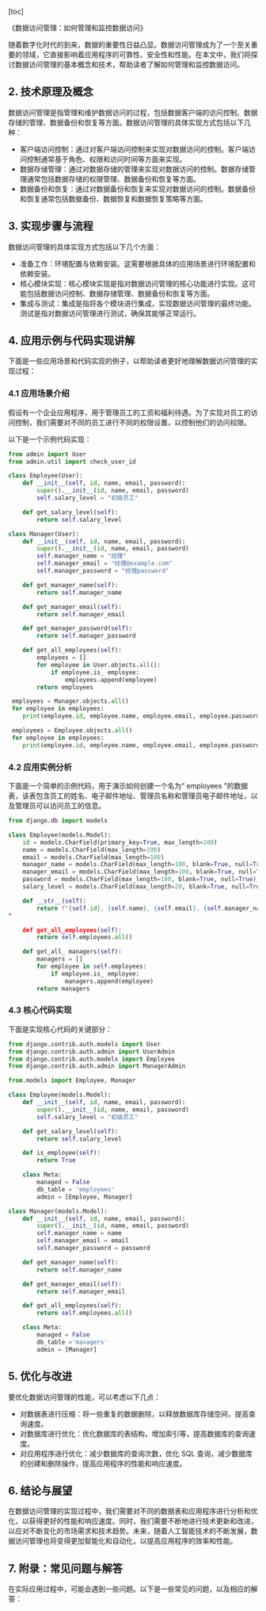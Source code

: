 
[toc]                    
                
                
《数据访问管理：如何管理和监控数据访问》

随着数字化时代的到来，数据的重要性日益凸显。数据访问管理成为了一个至关重要的领域，它直接影响着应用程序的可靠性、安全性和性能。在本文中，我们将探讨数据访问管理的基本概念和技术，帮助读者了解如何管理和监控数据访问。

## 2. 技术原理及概念

数据访问管理是指管理和维护数据访问的过程，包括数据客户端的访问控制、数据存储的管理、数据备份和恢复等方面。数据访问管理的具体实现方式包括以下几种：

- 客户端访问控制：通过对客户端访问控制来实现对数据访问的控制。客户端访问控制通常基于角色、权限和访问时间等方面来实现。
- 数据存储管理：通过对数据存储的管理来实现对数据访问的控制。数据存储管理通常包括数据存储的权限管理、数据备份和恢复等方面。
- 数据备份和恢复：通过对数据备份和恢复来实现对数据访问的控制。数据备份和恢复通常包括数据备份、数据恢复和数据恢复策略等方面。

## 3. 实现步骤与流程

数据访问管理的具体实现方式包括以下几个方面：

- 准备工作：环境配置与依赖安装。这需要根据具体的应用场景进行环境配置和依赖安装。
- 核心模块实现：核心模块实现是指对数据访问管理的核心功能进行实现。这可能包括数据访问控制、数据存储管理、数据备份和恢复等方面。
- 集成与测试：集成是指将各个模块进行集成，实现数据访问管理的最终功能。测试是指对数据访问管理进行测试，确保其能够正常运行。

## 4. 应用示例与代码实现讲解

下面是一些应用场景和代码实现的例子，以帮助读者更好地理解数据访问管理的实现过程：

### 4.1 应用场景介绍

假设有一个企业应用程序，用于管理员工的工资和福利待遇。为了实现对员工的访问控制，我们需要对不同的员工进行不同的权限设置，以控制他们的访问权限。

以下是一个示例代码实现：
```python
from admin import User
from admin.util import check_user_id

class Employee(User):
    def __init__(self, id, name, email, password):
        super().__init__(id, name, email, password)
        self.salary_level = "初级员工"

    def get_salary_level(self):
        return self.salary_level

class Manager(User):
    def __init__(self, id, name, email, password):
        super().__init__(id, name, email, password)
        self.manager_name = "经理"
        self.manager_email = "经理@example.com"
        self.manager_password = "经理password"

    def get_manager_name(self):
        return self.manager_name

    def get_manager_email(self):
        return self.manager_email

    def get_manager_password(self):
        return self.manager_password

    def get_all_employees(self):
        employees = []
        for employee in User.objects.all():
            if employee.is_ employee:
                employees.append(employee)
        return employees

 employees = Manager.objects.all()
 for employee in employees:
    print(employee.id, employee.name, employee.email, employee.password)

 employees = Employee.objects.all()
 for employee in employees:
    print(employee.id, employee.name, employee.email, employee.password)
```

### 4.2 应用实例分析

下面是一个简单的示例代码，用于演示如何创建一个名为“ employees ”的数据表，该表包含员工的姓名、电子邮件地址、管理员名称和管理员电子邮件地址，以及管理员可以访问员工的信息。
```python
from django.db import models

class Employee(models.Model):
    id = models.CharField(primary_key=True, max_length=100)
    name = models.CharField(max_length=100)
    email = models.CharField(max_length=100)
    manager_name = models.CharField(max_length=100, blank=True, null=True)
    manager_email = models.CharField(max_length=100, blank=True, null=True)
    password = models.CharField(max_length=100, blank=True, null=True)
    salary_level = models.CharField(max_length=20, blank=True, null=True)

    def __str__(self):
        return f"{self.id}, {self.name}, {self.email}, {self.manager_name}, {self.manager_email}", end="
"

    def get_all_employees(self):
        return self.employees.all()

    def get_all_ managers(self):
        managers = []
        for employee in self.employees:
            if employee.is_ employee:
                managers.append(employee)
        return managers
```

### 4.3 核心代码实现

下面是实现核心代码的关键部分：
```python
from django.contrib.auth.models import User
from django.contrib.auth.admin import UserAdmin
from django.contrib.auth.models import Employee
from django.contrib.auth.admin import ManagerAdmin

from.models import Employee, Manager

class Employee(models.Model):
    def __init__(self, id, name, email, password):
        super().__init__(id, name, email, password)
        self.salary_level = "初级员工"

    def get_salary_level(self):
        return self.salary_level

    def is_employee(self):
        return True

    class Meta:
        managed = False
        db_table = 'employees'
        admin = [Employee, Manager]

class Manager(models.Model):
    def __init__(self, id, name, email, password):
        super().__init__(id, name, email, password)
        self.manager_name = name
        self.manager_email = email
        self.manager_password = password

    def get_manager_name(self):
        return self.manager_name

    def get_manager_email(self):
        return self.manager_email

    def get_all_employees(self):
        return self.employees.all()

    class Meta:
        managed = False
        db_table ='managers'
        admin = [Manager]
```

## 5. 优化与改进

要优化数据访问管理的性能，可以考虑以下几点：

- 对数据表进行压缩：将一些重复的数据删除，以释放数据库存储空间，提高查询速度。
- 对数据库进行优化：优化数据库的表结构，增加索引等，提高数据库的查询速度。
- 对应用程序进行优化：减少数据库的查询次数，优化 SQL 查询，减少数据库的创建和删除操作，提高应用程序的性能和响应速度。

## 6. 结论与展望

在数据访问管理的实现过程中，我们需要对不同的数据表和应用程序进行分析和优化，以获得更好的性能和响应速度。同时，我们需要不断地进行技术更新和改进，以应对不断变化的市场需求和技术趋势。未来，随着人工智能技术的不断发展，数据访问管理也将变得更加智能化和自动化，以提高应用程序的效率和性能。

## 7. 附录：常见问题与解答

在实际应用过程中，可能会遇到一些问题。以下是一些常见的问题，以及相应的解答：

###

